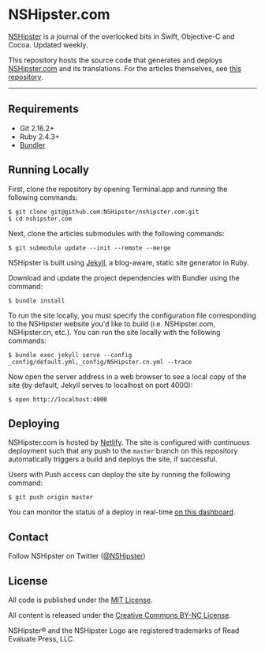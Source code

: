 # NSHipster.com

[NSHipster](https://nshipster.com) is a journal of the overlooked bits in
Swift, Objective-C and Cocoa.
Updated weekly.

This repository hosts the source code that generates and deploys
[NSHipster.com](https://nshipster.com) and its translations.
For the articles themselves,
see [this repository](https://github.com/nshipster/articles).

---

## Requirements

- Git 2.16.2+
- Ruby 2.4.3+
- [Bundler](https://bundler.io)

## Running Locally

First, clone the repository by opening Terminal.app
and running the following commands:

```terminal
$ git clone git@github.com:NSHipster/nshipster.com.git
$ cd nshipster.com
```

Next, clone the articles submodules
with the following commands:

```terminal
$ git submodule update --init --remote --merge
```

NSHipster is built using
[Jekyll](https://github.com/jekyll/jekyll),
a blog-aware, static site generator in Ruby.

Download and update the project dependencies with Bundler
using the command:

```terminal
$ bundle install
```

To run the site locally,
you must specify the configuration file
corresponding to the NSHipster website you'd like to build
(i.e. NSHipster.com, NSHipster.cn, etc.).
You can run the site locally with the following commands:

```terminal
$ bundle exec jekyll serve --config _config/default.yml,_config/NSHipster.cn.yml --trace
```

Now open the server address in a web browser to see a local copy of the site
(by default, Jekyll serves to localhost on port 4000):

```terminal
$ open http://localhost:4000
```

## Deploying

NSHipster.com is hosted by [Netlify](https://netlify.com).
The site is configured with continuous deployment
such that any push to the `master` branch on this repository
automatically triggers a build and deploys the site, if successful.

Users with Push access can deploy the site by running the following command:

```terminal
$ git push origin master
```

You can monitor the status of a deploy in real-time
[on this dashboard](https://app.netlify.com/sites/nshipster/deploys/).

## Contact

Follow NSHipster on Twitter
([@NSHipster](https://twitter.com/NSHipster))

## License

All code is published under the
[MIT License](https://opensource.org/licenses/MIT).

All content is released under the
[Creative Commons BY-NC License](https://creativecommons.org/licenses/by-nc/4.0/).

NSHipster® and the NSHipster Logo
are registered trademarks of Read Evaluate Press, LLC.
